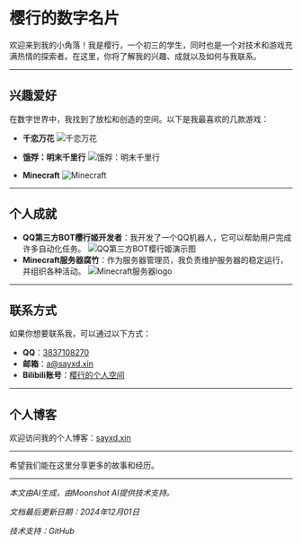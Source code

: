 # 樱行的数字名片

欢迎来到我的小角落！我是樱行，一个初三的学生，同时也是一个对技术和游戏充满热情的探索者。在这里，你将了解我的兴趣、成就以及如何与我联系。

---

## 兴趣爱好

在数字世界中，我找到了放松和创造的空间。以下是我最喜欢的几款游戏：

- **千恋万花**
  ![千恋万花](https://tc.lichengquan.com/file/9d56eef727398dd30e108-a6a8c68be5b38e245f.jpg)

- **饿殍：明末千里行**
  ![饿殍：明末千里行](https://tc.lichengquan.com/file/3e276a3235a8d13eab8e6-7fcd88e0f43c826bd9.jpg)

- **Minecraft**
  ![Minecraft](https://tc.lichengquan.com/file/ec55d80ef2ba786f608fd-2085ec10e73904513f.png)

---

## 个人成就

- **QQ第三方BOT樱行姬开发者**：我开发了一个QQ机器人，它可以帮助用户完成许多自动化任务。
  ![QQ第三方BOT樱行姬演示图](https://tc.lichengquan.com/file/85fd84360c342b2da368f-c61cc141e709ed8e71.jpg)
- **Minecraft服务器腐竹**：作为服务器管理员，我负责维护服务器的稳定运行，并组织各种活动。
  ![Minecraft服务器logo](https://tc.lichengquan.com/file/94d0256ea455cfb964018-d5576c982d26257e5f.jpg)

---

## 联系方式

如果你想要联系我，可以通过以下方式：

- **QQ**：[3837108270](https://qm.qq.com/q/u8QmTXIZSa)
- **邮箱**：[a@sayxd.xin](mailto:a@sayxd.xin)
- **Bilibili账号**：[樱行的个人空间](https://b23.tv/x5QJmd2)

---

## 个人博客

欢迎访问我的个人博客：[sayxd.xin](http://sayxd.xin)

---

希望我们能在这里分享更多的故事和经历。

---

*本文由AI生成，由Moonshot AI提供技术支持。*

*文档最后更新日期：2024年12月01日*

*技术支持：GitHub*